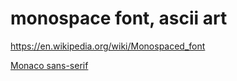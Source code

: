 # monospace font, ascii art

https://en.wikipedia.org/wiki/Monospaced_font

[Monaco sans-serif](https://en.wikipedia.org/wiki/Monaco_(typeface))

